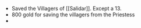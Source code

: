 - Saved the Villagers of [[Salidar]]. Except a 13.
- 800 gold for saving the villagers from the Priestess
- 